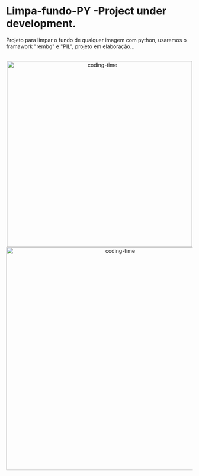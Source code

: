 # Limpa-fundo-PY -Project under development.
Projeto para limpar o fundo de qualquer imagem com python, usaremos o framawork "rembg" e "PIL", projeto em elaboração...

<div  align="center"> 
  <div style="display: inline_block"><br>
    <img align="center" height="500" alt="coding-time" src="car.jpg">
    <img align="center" height="600" alt="coding-time" src="identifica.png">
    
 
